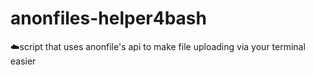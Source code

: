 # anonfiles-helper4bash
☁️script that uses anonfile's api to make file uploading via your terminal easier
